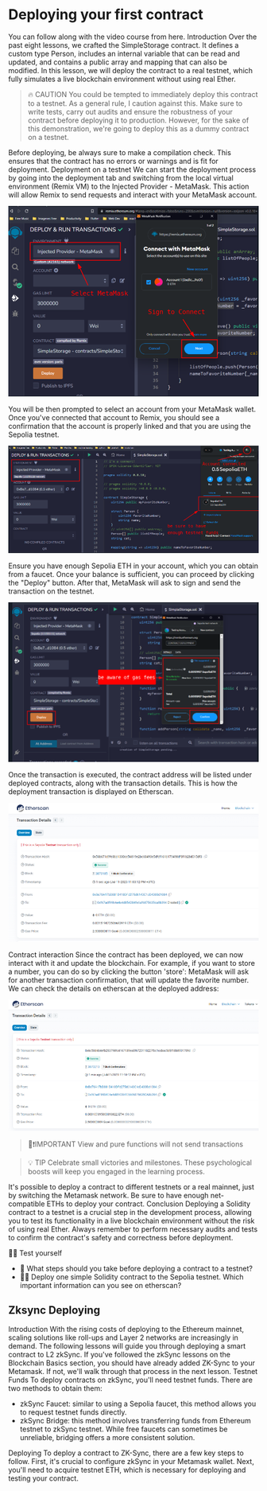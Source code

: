 # Deploying your first contract

You can follow along with the video course from here.
Introduction
Over the past eight lessons, we crafted the SimpleStorage contract. It defines a custom type Person, includes an internal variable that can be read and updated, and contains a public array and mapping that can also be modified. In this lesson, we will deploy the contract to a real testnet, which fully simulates a live blockchain environment without using real Ether.

> 🔥 CAUTION
> You could be tempted to immediately deploy this contract to a testnet. As a general rule, I caution against this. Make sure to write tests, carry out audits and ensure the robustness of your contract before deploying it to production. However, for the sake of this demonstration, we're going to deploy this as a dummy contract on a testnet.

Before deploying, be always sure to make a compilation check. This ensures that the contract has no errors or warnings and is fit for deployment.
Deployment on a testnet
We can start the deployment process by going into the deployment tab and switching from the local virtual environment (Remix VM) to the Injected Provider - MetaMask. This action will allow Remix to send requests and interact with your MetaMask account.

![deploy-1](assets/deploy-1.png)

You will be then prompted to select an account from your MetaMask wallet. Once you've connected that account to Remix, you should see a confirmation that the account is properly linked and that you are using the Sepolia testnet.

![deploy-2](assets/deploy-2.png)

Ensure you have enough Sepolia ETH in your account, which you can obtain from a faucet. Once your balance is sufficient, you can proceed by clicking the "Deploy" button.
After that, MetaMask will ask to sign and send the transaction on the testnet.

![deploy-3](assets/deploy-3.png)

Once the transaction is executed, the contract address will be listed under deployed contracts, along with the transaction details. This is how the deployment transaction is displayed on Etherscan.

![deploy-4](assets/deploy-4.png)

Contract interaction
Since the contract has been deployed, we can now interact with it and update the blockchain. For example, if you want to store a number, you can do so by clicking the button 'store': MetaMask will ask for another transaction confirmation, that will update the favorite number. We can check the details on etherscan at the deployed address:

![deploy-5](assets/deploy-5.png)

> 👀❗IMPORTANT
> View and pure functions will not send transactions

> 💡 TIP
> Celebrate small victories and milestones. These psychological boosts will keep you engaged in the learning process.

It's possible to deploy a contract to different testnets or a real mainnet, just by switching the Metamask network. Be sure to have enough net-compatible ETHs to deploy your contract.
Conclusion
Deploying a Solidity contract to a testnet is a crucial step in the development process, allowing you to test its functionality in a live blockchain environment without the risk of using real Ether. Always remember to perform necessary audits and tests to confirm the contract's safety and correctness before deployment.

🧑‍💻 Test yourself

- 📕 What steps should you take before deploying a contract to a testnet?
- 🧑‍💻 Deploy one simple Solidity contract to the Sepolia testnet. Which important information can you see on etherscan?

## Zksync Deploying

Introduction
With the rising costs of deploying to the Ethereum mainnet, scaling solutions like roll-ups and Layer 2 networks are increasingly in demand. The following lessons will guide you through deploying a smart contract to L2 zkSync. If you've followed the zkSync lessons on the Blockchain Basics section, you should have already added ZK-Sync to your Metamask. If not, we'll walk through that process in the next lesson.
Testnet Funds
To deploy contracts on zkSync, you'll need testnet funds. There are two methods to obtain them:

- zkSync Faucet: similar to using a Sepolia faucet, this method allows you to request testnet funds directly.
- zkSync Bridge: this method involves transferring funds from Ethereum testnet to zkSync testnet. While free faucets can sometimes be unreliable, bridging offers a more consistent solution.

Deploying
To deploy a contract to ZK-Sync, there are a few key steps to follow. First, it's crucial to configure zkSync in your Metamask wallet. Next, you'll need to acquire testnet ETH, which is necessary for deploying and testing your contract.
